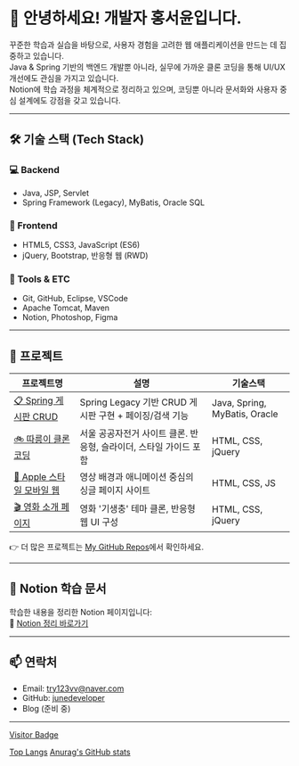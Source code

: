 # 👋 안녕하세요!  개발자 **홍서윤**입니다.

꾸준한 학습과 실습을 바탕으로, 사용자 경험을 고려한 웹 애플리케이션을 만드는 데 집중하고 있습니다.  
Java & Spring 기반의 백엔드 개발뿐 아니라, 실무에 가까운 클론 코딩을 통해 UI/UX 개선에도 관심을 가지고 있습니다.  
Notion에 학습 과정을 체계적으로 정리하고 있으며, 코딩뿐 아니라 문서화와 사용자 중심 설계에도 강점을 갖고 있습니다.

---

## 🛠 기술 스택 (Tech Stack)

### 💻 Backend
- Java, JSP, Servlet
- Spring Framework (Legacy), MyBatis, Oracle SQL

### 🎨 Frontend
- HTML5, CSS3, JavaScript (ES6)
- jQuery, Bootstrap, 반응형 웹 (RWD)

### 🧰 Tools & ETC
- Git, GitHub, Eclipse, VSCode
- Apache Tomcat, Maven
- Notion, Photoshop, Figma

---

## 📁 프로젝트

| 프로젝트명 | 설명 | 기술스택 |
|------------|------|----------|
| [📋 Spring 게시판 CRUD](https://github.com/#) | Spring Legacy 기반 CRUD 게시판 구현 + 페이징/검색 기능 | Java, Spring, MyBatis, Oracle |
| [🚲 따릉이 클론 코딩](https://github.com/#) | 서울 공공자전거 사이트 클론. 반응형, 슬라이더, 스타일 가이드 포함 | HTML, CSS, jQuery |
| [🍎 Apple 스타일 모바일 웹](https://github.com/#) | 영상 배경과 애니메이션 중심의 싱글 페이지 사이트 | HTML, CSS, JS |
| [🎬 영화 소개 페이지](https://github.com/#) | 영화 '기생충' 테마 클론, 반응형 웹 UI 구성 | HTML, CSS, jQuery |

👉 더 많은 프로젝트는 [My GitHub Repos](https://github.com/seoyoon0327?tab=repositories)에서 확인하세요.

---

## 📝 Notion 학습 문서

학습한 내용을 정리한 Notion 페이지입니다:  
📘 [Notion 정리 바로가기](https://notion.so/#)

---

## 📫 연락처

- Email: try123vv@naver.com  
- GitHub: [junedeveloper](https://github.com/seoyoon0327)  
- Blog (준비 중)

---

<!-- 깃허브 방문자 수 뱃지 (원하면 추가) -->

[Visitor Badge](https://komarev.com/ghpvc/?username=seoyoon0327&color=blue)


<!-- 깃허브 통계 뱃지 -->

[Top Langs](https://github-readme-stats.vercel.app/api/top-langs/?username=seoyoon0327&layout=compact)
[Anurag's GitHub stats](https://github-readme-stats.vercel.app/api?username=seoyoon0327&show_icons=true&theme=default)


